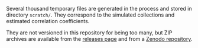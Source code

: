 Several thousand temporary files are generated in the process and stored in directory `scratch/`. They correspond to the simulated collections and estimated correlation coefficients.

They are not versioned in this repository for being too many, but ZIP archives are available from the [releases page](https://github.com/julian-urbano/sigir2016-correlation/releases/tag/scratch) and from a [Zenodo repository](http://dx.doi.org/10.5281/zenodo.49239).